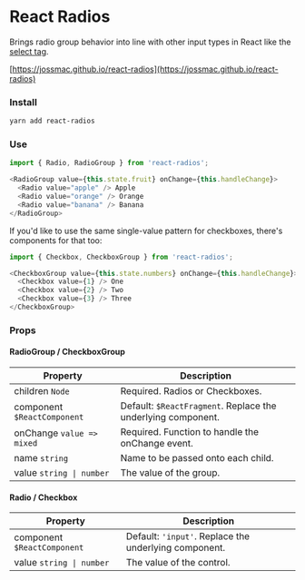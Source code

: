 # React Radios

Brings radio group behavior into line with other input types in React like the [select tag](https://reactjs.org/docs/forms.html#the-select-tag).

[https://jossmac.github.io/react-radios](https://jossmac.github.io/react-radios)

### Install

```bash
yarn add react-radios
```

### Use

```js
import { Radio, RadioGroup } from 'react-radios';

<RadioGroup value={this.state.fruit} onChange={this.handleChange}>
  <Radio value="apple" /> Apple
  <Radio value="orange" /> Orange
  <Radio value="banana" /> Banana
</RadioGroup>
```

If you'd like to use the same single-value pattern for checkboxes,
there's components for that too:

```js
import { Checkbox, CheckboxGroup } from 'react-radios';

<CheckboxGroup value={this.state.numbers} onChange={this.handleChange}>
  <Checkbox value={1} /> One
  <Checkbox value={2} /> Two
  <Checkbox value={3} /> Three
</CheckboxGroup>
```

### Props

#### RadioGroup / CheckboxGroup

| Property        | Description                      |
| --------------- | -------------------------------- |
| children `Node` | Required. Radios or Checkboxes. |
| component `$ReactComponent` | Default: `$ReactFragment`. Replace the underlying component. |
| onChange `value => mixed` | Required. Function to handle the onChange event. |
| name `string` | Name to be passed onto each child. |
| value `string \| number` | The value of the group. |

#### Radio / Checkbox

| Property        | Description                      |
| --------------- | -------------------------------- |
| component `$ReactComponent` | Default: `'input'`. Replace the underlying component. |
| value `string \| number` | The value of the control. |
